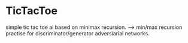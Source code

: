 # TicTacToe
simple tic tac toe ai based on minimax recursion. 
——> min/max recursion practise for discriminator/generator adversiarial networks. 
